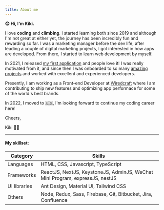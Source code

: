 ```yaml
---
title: About me
---
```


**😊 Hi, I'm Kiki.**

I love **coding** and **climbing**. I started learning both since 2019 and although I'm not great at either yet, the journey has been incredibly fun and rewarding so far. I was a marketing manager before the dev life, after leading a couple of digital marketing projects, I got interested in how apps are developed. From there, I started to learn web development by myself.

In 2021, I released [my first application](https://kikiren.github.io/cika-exchange/) and people love it! I was really motivated from it, and since then I was onboarded to so many [amazing projects](https://kikiren.github.io/) and worked with excellent and experienced developers.

Presently, I am working as a Front-end Developer at [Wiredcraft](https://wiredcraft.com/) where I am contributing to ship new features and optimizing app performace for some of the world's best brands.

In 2022, I moved to 🇺🇸, I'm looking forward to continue my coding career here!

Cheers,

Kiki 🧗‍♀️


------

#### My skillset:


| Category | Skills |
| ---------- | ---------- |
| Languages | HTML, CSS, Javascript, TypeScript |
| Frameworks| ReactJS, NextJS, KeystoneJS, AdminJS, WeChat Mini Program, expressJS, nestJS |
| UI libraries | Ant Design, Material UI, Tailwind CSS |
| Others | Node, Redux, Sass, Firebase, Git, Bitbucket, Jira, Confluence |
